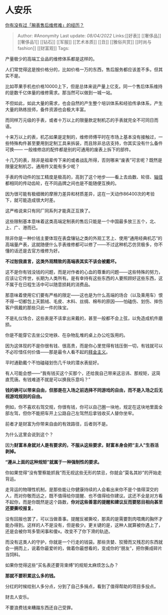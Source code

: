 # 人安乐
[你有没有过「腕表售后维修难」的经历？](https://www.zhihu.com/question/525183123/answer/2422740729)

> Author: #Anonymity
> Last update: *08/04/2022*
> Links:[[好表]] [[奢侈品]] [[奢侈品1]] [[钻石]] [[军服]] [[艺术本质]] [[丑]] [[雅俗共赏]] [[时尚与fashion]] [[财富观]]
> Tags:

产量极少的高端工业品的维修体系都是这样的。

人们常觉得这是按价格分的，比如价格一万的东西，售后服务都应该差不多。但其实不是。

比如苹果手机也价格10000上下，但是总体来说产量上亿支。同一个售后体系维持的是数千亿体量的维修需求。那当然可以做到一城一站。

不但如此，如此大量的需求，也会自然的产生整个培训体系和经验传承体系，产生大量的熟练技师，备件资源也会极大丰富。

而同样万元级的手表，或者十万以上的限量款定制机芯的手表就完全不可同日而语。

十来万以上的表，机芯如果是定制的，维修师傅平时在市场上基本没有接触过，一些特殊构件甚至要用到定制工具来拆装，而且除非总店支持，你其实没有什么备件可换—— 一般维修店的配件都是别的可通用的废表上拆下的部件。

十几万的表，除非是祖辈传下来的或者战乱所得，否则哪来“废表”可言呢？既然是限量定制机芯，通用件又能有多少呢？

手表的传动件的加工精度是极高的，高到了这个地步——看上去齿数、轮径、[轴径](https://www.zhihu.com/search?q=%E8%BD%B4%E5%BE%84&search_source=Entity&hybrid_search_source=Entity&hybrid_search_extra=%7B%22sourceType%22%3A%22answer%22%2C%22sourceId%22%3A2422740729%7D)都相同的传动齿轮，在不同品牌之间也是不能随便互换的。

因为很可能有极细微的摩擦力差异和材质差异，这在一天动作86400次的考验下，就可能造成很大时差。

这严格说来只有同厂同系列才能真正互换了。

这些限制基本意味着这类高端定制表的售后只能是一个中国最多放三五个，北、上、广、港而已。

除非你是一种价钱主要体现在表盘镶钻之类的外观工艺上、使用“通用经典机芯”的高端量产表，这就随便什么手表维修都可以修了——不过这种机芯仿货极多，你不懂的话还是去官方维修为好。

**不过恕我直言，这类外观精致的高端表其实不该会被戴坏。**

这不是你有钱没钱的问题，而是对作者的心血的尊重的问题——这些特殊的努力，应该让它传世，长期为人类所有。是有幸持有这些东西的人要照顾好这些东西，这不属于在日程生活中可以随意损耗的消费品。

那意味着使用它们要有严格的限定——这也是为什么高端的场合（以及乘用车）恨不得一切都包上天鹅绒、毛皮、木料、丝绸、棉布的原因——怕磕伤、划伤、摔伤客户佩戴的那些只此一件的珠宝。

不是礼仪场合，这些表是不该拿出来戴的，甚至一般都不会上弦，以免造成机件磨损。

你是不能穿它去坐公交地铁、在杂物乱堆的桌上办公吃饭用的。

因为这体现的不是你很有钱、很高贵，而是你心里觉得有钱压倒一切，有钱就可以不必珍惜任何价值——那是最令人看不起的[拜金主义](https://www.zhihu.com/search?q=%E6%8B%9C%E9%87%91%E4%B8%BB%E4%B9%89&search_source=Entity&hybrid_search_source=Entity&hybrid_search_extra=%7B%22sourceType%22%3A%22answer%22%2C%22sourceId%22%3A2422740729%7D)。

平时通勤戴个不怕磕碰划伤几千块的潜水表挺好。

有人可能会想——“我有钱买这个买那个，还给我自己带来这忌讳、那规矩，这简直荒唐。有钱难道不就是可以换我乐意吗？”

**钱的确可以带来自由，但那是在入场之前选择不同游戏的自由，而不是入场之后无视游戏规则的自由。**

例如，你不喜欢右驾交规，你很有钱，你可以自己圈一块地，规定在这块地里面全部左驾，但你不能把车开上公路自己左驾然后拿钱收买人替你坐牢。

前者才是财富为你带来自由的有效路径，后者则不是。

为什么这里会说到这个？

因为**财富本身就对人是有要求的，不服从这些要求，财富本身会把“主人”生吞活剥掉。**

**“遵从上面的这种规矩”就属于一种强制性的要求。**

你如果觉得“没有警察能抓我”而无视这些无形的禁忌，你就会“莫名其妙”的开始走背运。

走背运的物理性机制，是那些能让你健康持续的人会看出来你不是个值得深交的人，而对你敬而远之，既不值得给你提醒、也不值得给你建议。这还不全是对方看不起你，而是你既然是这个路数，**你对这些善意的提醒和建议反而要怒目相向甚至还要撕咬报复**。

没有回报也罢了，可以当做善事。提醒反被撕咬，那真的是需要割肉喂鹰的胸怀才能办得到。这样的人不是没有，但是极少。更关键的是，这种人就算被你遇上了，还是会被你骂多管闲事和傻x。改变不了你下滑的轨迹。

而没有这类人的守护，你就是一个行走的钱袋。那些贪婪、狡猾而又残忍的东西就会一拥而上，说着你最爱听的，做着你最想看的，变成你的“朋友”，把你撕成碎片当饲料。

如果你觉得这些“买名表还要背束缚”的规矩太麻烦怎么办？

**那就不要积累这么多的钱。**

分红的时候给别人多分点，分到了自己多捐点，看到了值得帮助的项目多投点。

财去人安乐。

不要浪费钱来糟蹋东西还自己受罪。

